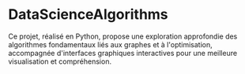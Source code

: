 # DataScienceAlgorithms
Ce projet, réalisé en Python, propose une exploration approfondie des algorithmes fondamentaux liés aux graphes et à l'optimisation, accompagnée d'interfaces graphiques interactives pour une meilleure visualisation et compréhension.
